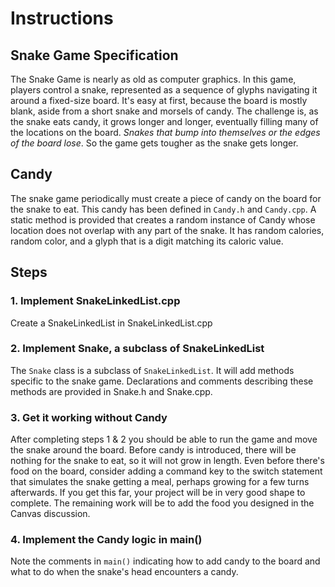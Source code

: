 # Instructions  

## Snake Game Specification

The Snake Game is nearly as old as computer graphics. In this game, players control a snake, represented as a sequence of glyphs navigating it around a fixed-size board. It's easy at first, because the board is mostly blank, aside from a short snake and morsels of candy. The challenge is, as the snake eats candy, it grows longer and longer, eventually filling many of the locations on the board. *Snakes that bump into themselves or the edges of the board lose*. So the game gets tougher as the snake gets longer.

## Candy

The snake game periodically must create a piece of candy on the board for the snake to eat. This candy has been defined in `Candy.h` and `Candy.cpp`. A static method is provided that creates a random instance of Candy whose location does not overlap with any part of the snake. It has random calories, random color, and a glyph that is a digit matching its caloric value.


## Steps


### 1. Implement SnakeLinkedList.cpp
Create a SnakeLinkedList in SnakeLinkedList.cpp

### 2. Implement Snake, a subclass of SnakeLinkedList
The `Snake` class is a subclass of `SnakeLinkedList`. It will add methods specific to the snake game. Declarations and comments describing these methods are provided in Snake.h and Snake.cpp.

### 3. Get it working without Candy
After completing steps 1 & 2 you should be able to run the game and move the snake around the board. Before candy is introduced, there will be nothing for the snake to eat, so it will not grow in length. Even before there's food on the board, consider adding a command key to the switch statement that simulates the snake getting a meal, perhaps growing for a few turns afterwards. If you get this far, your project will be in very good shape to complete. The remaining work will be to add the food you designed in the Canvas discussion.

### 4. Implement the Candy logic in main()

Note the comments in `main()` indicating how to add candy to the board and what to do when the snake's head encounters a candy.
